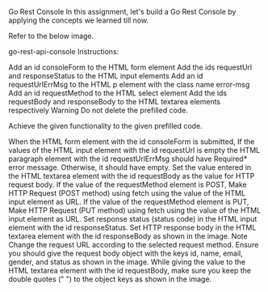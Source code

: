 Go Rest Console
In this assignment, let's build a Go Rest Console by applying the concepts we learned till now.

Refer to the below image.

go-rest-api-console
Instructions:

Add an id consoleForm to the HTML form element
Add the ids requestUrl and responseStatus to the HTML input elements
Add an id requestUrlErrMsg to the HTML p element with the class name error-msg
Add an id requestMethod to the HTML select element
Add the ids requestBody and responseBody to the HTML textarea elements respectively
Warning
Do not delete the prefilled code.

Achieve the given functionality to the given prefilled code.

When the HTML form element with the id consoleForm is submitted,
If the values of the HTML input element with the id requestUrl is empty the HTML paragraph element with the id requestUrlErrMsg should have Required* error message. Otherwise, it should have empty.
Set the value entered in the HTML textarea element with the id requestBody as the value for HTTP request body.
If the value of the requestMethod element is POST,
Make HTTP Request (POST method) using fetch using the value of the HTML input element as URL.
If the value of the requestMethod element is PUT,
Make HTTP Request (PUT method) using fetch using the value of the HTML input element as URL.
Set response status (status code) in the HTML input element with the id responseStatus.
Set HTTP response body in the HTML textarea element with the id responseBody as shown in the image.
Note
Change the request URL according to the selected request method.
Ensure you should give the request body object with the keys id, name, email, gender, and status as shown in the image.
While giving the value to the HTML textarea element with the id requestBody, make sure you keep the double quotes (" ") to the object keys as shown in the image.
